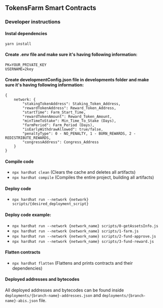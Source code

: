 ## TokensFarm Smart Contracts

### Developer instructions

#### Instal dependencies
`yarn install`

#### Create .env file and make sure it's having following information:
```
PK=YOUR_PRIVATE_KEY 
USERNAME=2key
```

#### Create developmentConfig.json file in developments folder and make sure it's having following information:
```
{
    network: {
        "stakingTokenAddress": Staking_Token_Address,
        "rewardTokenAddress": Reward_Token_Address,
        "startTime": Farm_Start_Time,
        "rewardTokenAmount": Reward_Token_Amount,
        "minTimeToStake": Min_Time_To_Stake (Days),
        "farmPeriod": Farm_Period (Days),
        "isEarlyWithdrawAllowed": true/false,
        "penaltyType": 0 - NO_PENALTY, 1 - BURN_REWARDS, 2 - REDISTRIBUTE_REWARDS,
        "congressAddress": Congress_Address
    }
}
```

#### Compile code
- `npx hardhat clean` (Clears the cache and deletes all artifacts)
- `npx hardhat compile` (Compiles the entire project, building all artifacts)

#### Deploy code
- `npx hardhat run --network {network} scripts/{desired_deployment_script}`

#### Deploy code example: 
- `npx hardhat run --network {network_name} scripts/0-getAssetsInfo.js`
- `npx hardhat run --network {network_name} scripts/1-farm.js`
- `npx hardhat run --network {network_name} scripts/2-fund-approve.js`
- `npx hardhat run --network {network_name} scripts/3-fund-reward.js`

#### Flatten contracts
- `npx hardhat flatten` (Flattens and prints contracts and their dependencies)

#### Deployed addresses and bytecodes
All deployed addresses and bytecodes can be found inside `deployments/{branch-name}-addresses.json` and `deployments/{branch-name}-abis.json` file.


